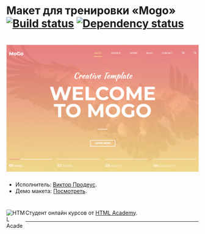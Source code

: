 # Макет для тренировки «Mogo» [![Build status][travis-image]][travis-url] [![Dependency status][dependency-image]][dependency-url]
# ![Image of project «Здоровая мама»](https://github.com/ViktorProdeus/mogo/blob/master/mogo.jpg)

* Исполнитель: [Виктор Продеус](https://up.htmlacademy.ru/adaptive/16/user/814599).
* Демо макета: [Посмотреть](https://viktorprodeus.github.io/mogo/build/).  
# 

<a href="https://htmlacademy.ru/intensive/adaptive"><img align="left" width="50" height="50" alt="HTML Academy" src="https://up.htmlacademy.ru/static/img/intensive/adaptive/logo-for-github-2.png"></a>

Студент онлайн курсов от [HTML Academy](https://htmlacademy.ru).

[travis-image]: https://travis-ci.com/htmlacademy-adaptive/814599-cat-energy-16.svg?branch=master
[travis-url]: https://travis-ci.com/htmlacademy-adaptive/814599-cat-energy-16
[dependency-image]: https://david-dm.org/htmlacademy-adaptive/814599-cat-energy-16/dev-status.svg?style=flat-square
[dependency-url]: https://david-dm.org/htmlacademy-adaptive/814599-cat-energy-16?type=dev.  


----

